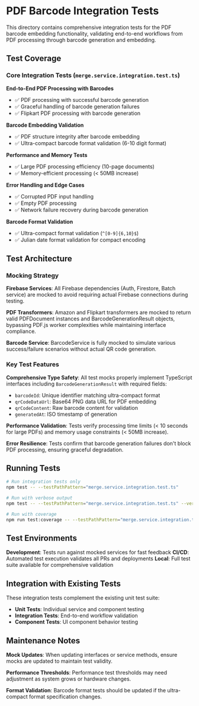 # PDF Barcode Integration Tests

This directory contains comprehensive integration tests for the PDF barcode embedding functionality, validating end-to-end workflows from PDF processing through barcode generation and embedding.

## Test Coverage

### Core Integration Tests (`merge.service.integration.test.ts`)

**End-to-End PDF Processing with Barcodes**
- ✅ PDF processing with successful barcode generation
- ✅ Graceful handling of barcode generation failures
- ✅ Flipkart PDF processing with barcode generation

**Barcode Embedding Validation**
- ✅ PDF structure integrity after barcode embedding
- ✅ Ultra-compact barcode format validation (6-10 digit format)

**Performance and Memory Tests**
- ✅ Large PDF processing efficiency (10-page documents)
- ✅ Memory-efficient processing (< 50MB increase)

**Error Handling and Edge Cases**
- ✅ Corrupted PDF input handling
- ✅ Empty PDF processing
- ✅ Network failure recovery during barcode generation

**Barcode Format Validation**
- ✅ Ultra-compact format validation (`^[0-9]{6,10}$`)
- ✅ Julian date format validation for compact encoding

## Test Architecture

### Mocking Strategy

**Firebase Services**: All Firebase dependencies (Auth, Firestore, Batch service) are mocked to avoid requiring actual Firebase connections during testing.

**PDF Transformers**: Amazon and Flipkart transformers are mocked to return valid PDFDocument instances and BarcodeGenerationResult objects, bypassing PDF.js worker complexities while maintaining interface compliance.

**Barcode Service**: BarcodeService is fully mocked to simulate various success/failure scenarios without actual QR code generation.

### Key Test Features

**Comprehensive Type Safety**: All test mocks properly implement TypeScript interfaces including `BarcodeGenerationResult` with required fields:
- `barcodeId`: Unique identifier matching ultra-compact format
- `qrCodeDataUrl`: Base64 PNG data URL for PDF embedding
- `qrCodeContent`: Raw barcode content for validation
- `generatedAt`: ISO timestamp of generation

**Performance Validation**: Tests verify processing time limits (< 10 seconds for large PDFs) and memory usage constraints (< 50MB increase).

**Error Resilience**: Tests confirm that barcode generation failures don't block PDF processing, ensuring graceful degradation.

## Running Tests

```bash
# Run integration tests only
npm test -- --testPathPattern="merge.service.integration.test.ts"

# Run with verbose output
npm test -- --testPathPattern="merge.service.integration.test.ts" --verbose

# Run with coverage
npm run test:coverage -- --testPathPattern="merge.service.integration.test.ts"
```

## Test Environments

**Development**: Tests run against mocked services for fast feedback
**CI/CD**: Automated test execution validates all PRs and deployments
**Local**: Full test suite available for comprehensive validation

## Integration with Existing Tests

These integration tests complement the existing unit test suite:
- **Unit Tests**: Individual service and component testing
- **Integration Tests**: End-to-end workflow validation
- **Component Tests**: UI component behavior testing

## Maintenance Notes

**Mock Updates**: When updating interfaces or service methods, ensure mocks are updated to maintain test validity.

**Performance Thresholds**: Performance test thresholds may need adjustment as system grows or hardware changes.

**Format Validation**: Barcode format tests should be updated if the ultra-compact format specification changes.